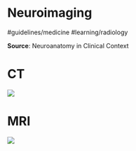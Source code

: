 # Neuroimaging
#guidelines/medicine
#learning/radiology

**Source**: Neuroanatomy in Clinical Context

# CT
![](Neuroimaging/FullSizeRender.jpg)

# MRI
![](Neuroimaging/FullSizeRender.jpg)
